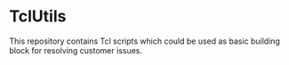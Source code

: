 # TclUtils
This repository contains Tcl scripts which could be used as basic building block for resolving customer issues. 

